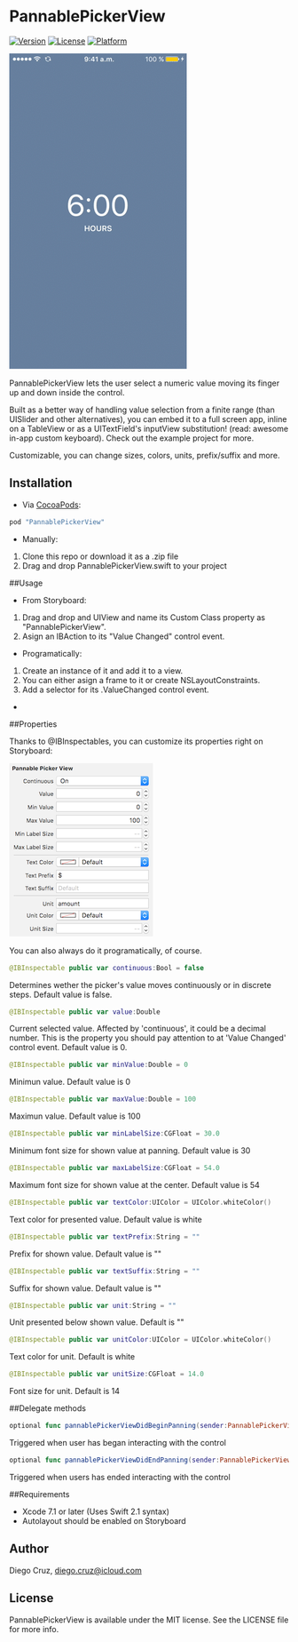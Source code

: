 # PannablePickerView

[![Version](https://img.shields.io/cocoapods/v/PannablePickerView.svg?style=flat)](http://cocoapods.org/pods/PannablePickerView)
[![License](https://img.shields.io/cocoapods/l/PannablePickerView.svg?style=flat)](http://cocoapods.org/pods/PannablePickerView)
[![Platform](https://img.shields.io/cocoapods/p/PannablePickerView.svg?style=flat)](http://cocoapods.org/pods/PannablePickerView)

![](https://raw.githubusercontent.com/cruzdiego/PannablePickerView/master/Pod/Assets/Intro.gif)

PannablePickerView lets the user select a numeric value moving its finger up and down inside the control.

Built as a better way of handling value selection from a finite range (than UISlider and other alternatives), you can embed it to a full screen app, inline on a TableView or as a UITextField's inputView substitution! (read: awesome in-app custom keyboard). Check out the example project for more.

Customizable, you can change sizes, colors, units, prefix/suffix and more.

## Installation

- Via [CocoaPods](http://cocoapods.org):

```ruby
pod "PannablePickerView"
```

- Manually:

1. Clone this repo or download it as a .zip file
2. Drag and drop PannablePickerView.swift to your project

##Usage

- From Storyboard:

1. Drag and drop and UIView and name its Custom Class property as "PannablePickerView".
2. Asign an IBAction to its "Value Changed" control event.

- Programatically:

1. Create an instance of it and add it to a view.
2. You can either asign a frame to it or create NSLayoutConstraints.
3. Add a selector for its .ValueChanged control event.
- 

##Properties

Thanks to @IBInspectables, you can customize its properties right on Storyboard:

![](https://raw.githubusercontent.com/cruzdiego/PannablePickerView/master/Pod/Assets/IBInspectables.png)

You can also always do it programatically, of course.

```swift
@IBInspectable public var continuous:Bool = false
```

Determines wether the picker's value moves continuously or in discrete steps. Default value is false.

```swift
@IBInspectable public var value:Double
```

Current selected value. Affected by 'continuous', it could be a decimal number. This is the property you should pay attention to at 'Value Changed' control event. Default value is 0.

```swift
@IBInspectable public var minValue:Double = 0
```

Minimun value. Default value is 0

```swift
@IBInspectable public var maxValue:Double = 100
```

Maximun value. Default value is 100

```swift
@IBInspectable public var minLabelSize:CGFloat = 30.0
```

Minimum font size for shown value at panning. Default value is 30

```swift
@IBInspectable public var maxLabelSize:CGFloat = 54.0
```

Maximum font size for shown value at the center. Default value is 54

```swift
@IBInspectable public var textColor:UIColor = UIColor.whiteColor()
```

Text color for presented value. Default value is white

```swift
@IBInspectable public var textPrefix:String = ""
```

Prefix for shown value. Default value is ""

```swift
@IBInspectable public var textSuffix:String = ""
```

Suffix for shown value.  Default value is ""

```swift
@IBInspectable public var unit:String = ""
```

Unit presented below shown value. Default is ""

```swift
@IBInspectable public var unitColor:UIColor = UIColor.whiteColor()
```

Text color for unit. Default is white

```swift
@IBInspectable public var unitSize:CGFloat = 14.0
```

Font size for unit. Default is 14

##Delegate methods

```swift
optional func pannablePickerViewDidBeginPanning(sender:PannablePickerView)
```

Triggered when user has began interacting with the control

```swift
optional func pannablePickerViewDidEndPanning(sender:PannablePickerView)
```

Triggered when users has ended interacting with the control

##Requirements

- Xcode 7.1 or later (Uses Swift 2.1 syntax)
- Autolayout should be enabled on Storyboard

## Author

Diego Cruz, diego.cruz@icloud.com

## License

PannablePickerView is available under the MIT license. See the LICENSE file for more info.
